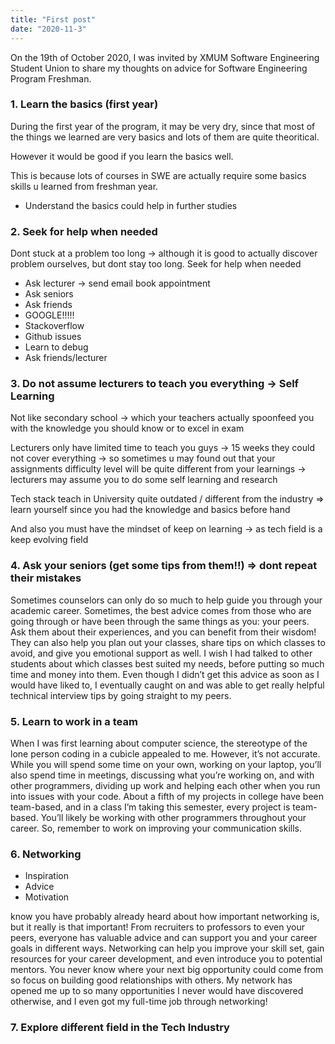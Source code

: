 ```yaml
---
title: "First post"
date: "2020-11-3"
---
```


On the 19th of October 2020, I was invited by XMUM Software Engineering Student Union to share my thoughts on advice for Software Engineering Program Freshman.

### 1. Learn the basics (first year)

During the first year of the program, it may be very dry, since that most of the things we learned are very basics and lots of them are quite theoritical.

However it would be good if you learn the basics well.

This is because lots of courses in SWE are actually require some basics skills u learned from freshman year.

- Understand the basics could help in further studies

### 2. Seek for help when needed

Dont stuck at a problem too long → although it is good to actually discover problem ourselves, but dont stay too long. Seek for help when needed

- Ask lecturer → send email book appointment
- Ask seniors
- Ask friends
- GOOGLE!!!!!
- Stackoverflow
- Github issues
- Learn to debug
- Ask friends/lecturer

### 3. Do not assume lecturers to teach you everything → Self Learning

Not like secondary school → which your teachers actually spoonfeed you with the knowledge you should know or to excel in exam

Lecturers only have limited time to teach you guys → 15 weeks they could not cover everything → so sometimes u may found out that your assignments difficulty level will be quite different from your learnings → lecturers may assume you to do some self learning and research

Tech stack teach in University quite outdated / different from the industry ⇒ learn yourself since you had the knowledge and basics before hand

And also you must have the mindset of keep on learning → as tech field is a keep evolving field

### 4. Ask your seniors (get some tips from them!!) ⇒ dont repeat their mistakes

Sometimes counselors can only do so much to help guide you through your academic career. Sometimes, the best advice comes from those who are going through or have been through the same things as you: your peers. Ask them about their experiences, and you can benefit from their wisdom! They can also help you plan out your classes, share tips on which classes to avoid, and give you emotional support as well. I wish I had talked to other students about which classes best suited my needs, before putting so much time and money into them. Even though I didn’t get this advice as soon as I would have liked to, I eventually caught on and was able to get really helpful technical interview tips by going straight to my peers.

### 5. Learn to work in a team

When I was first learning about computer science, the stereotype of the lone person coding in a cubicle appealed to me. However, it’s not accurate. While you will spend some time on your own, working on your laptop, you’ll also spend time in meetings, discussing what you’re working on, and with other programmers, dividing up work and helping each other when you run into issues with your code. About a fifth of my projects in college have been team-based, and in a class I’m taking this semester, every project is team-based. You’ll likely be working with other programmers throughout your career. So, remember to work on improving your communication skills.

### 6. Networking

- Inspiration
- Advice
- Motivation

know you have probably already heard about how important networking is, but it really is that important! From recruiters to professors to even your peers, everyone has valuable advice and can support you and your career goals in different ways. Networking can help you improve your skill set, gain resources for your career development, and even introduce you to potential mentors. You never know where your next big opportunity could come from so focus on building good relationships with others. My network has opened me up to so many opportunities I never would have discovered otherwise, and I even got my full-time job through networking!

### 7. Explore different field in the Tech Industry

